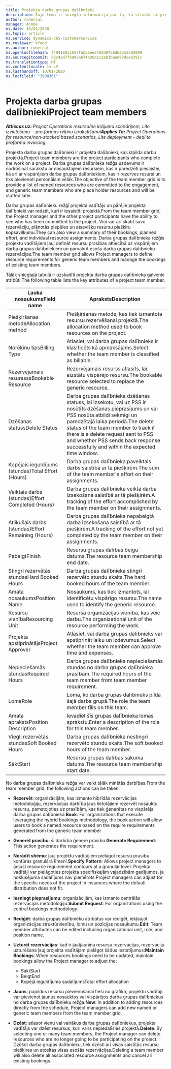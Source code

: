 ```yaml
---
title: Projekta darba grupas dalībnieki
description: Šajā tēmā ir sniegta informācija par to, kā strādāt ar projekta darba grupas dalībnieku informāciju, atribūtiem un plānošanu.
author: ruhercul
manager: Annbe
ms.date: 10/01/2020
ms.topic: article
ms.service: dynamics-365-customerservice
ms.reviewer: kfend
ms.author: ruhercul
ms.openlocfilehash: f4941803c657fab55ee2702d9f58d6e333592889
ms.sourcegitcommit: 56c42d7f5995a674426a1c2a81bae897dceb391c
ms.translationtype: HT
ms.contentlocale: lv-LV
ms.lasthandoff: 10/01/2020
ms.locfileid: "3908361"
---
```

# <a name="project-team-members"></a><span data-ttu-id="ffe13-103">Projekta darba grupas dalībnieki</span><span class="sxs-lookup"><span data-stu-id="ffe13-103">Project team members</span></span>

<span data-ttu-id="ffe13-104">_**Attiecas uz:** Project Operations resursu/ne krājumu scenārijiem, Lite izvietošanu —pro formas rēķinu izrakstīšanai_</span><span class="sxs-lookup"><span data-stu-id="ffe13-104">_**Applies To:** Project Operations for resource/non-stocked based scenarios, Lite deployment - deal to proforma invoicing_</span></span>

<span data-ttu-id="ffe13-105">Projekta darba grupas dalībnieki ir projekta dalībnieki, kas izpilda darbu projektā.</span><span class="sxs-lookup"><span data-stu-id="ffe13-105">Project team members are the project participants who complete the work on a project.</span></span> <span data-ttu-id="ffe13-106">Darba grupas dalībnieka režģa uzdevums ir nodrošināt sarakstu ar nosauktajiem resursiem, kas ir paredzēti piesaistei, kā arī ar vispārējiem darba grupas dalībniekiem, kas ir rezerves resursi un tiks pievienoti personālam vēlāk.</span><span class="sxs-lookup"><span data-stu-id="ffe13-106">The objective of the team member grid is to provide a list of named resources who are committed to the engagement, and generic team members who are place holder resources and will be staffed later.</span></span>

<span data-ttu-id="ffe13-107">Darba grupas dalībnieku režģī projekta vadītājs un pārējie projekta dalībnieki var redzēt, kuri ir iesaistīti projektā.</span><span class="sxs-lookup"><span data-stu-id="ffe13-107">From the team member grid, the Project manager and the other project participants have the ability to see who has been committed to the project.</span></span> <span data-ttu-id="ffe13-108">Viņi var arī skatīt savu rezervāciju, plānotās piepūles un atsevišķu resursu piešķiru kopsavilkumu.</span><span class="sxs-lookup"><span data-stu-id="ffe13-108">They can also view a summary of their bookings, planned effort, and individual resource assignments.</span></span> <span data-ttu-id="ffe13-109">Darba grupas dalībnieka režģis projektu vadītājiem ļauj definēt resursu prasības attiecībā uz vispārējiem darba grupas dalībniekiem un pārvaldīt esošu darba grupas dalībnieku rezervācijas.</span><span class="sxs-lookup"><span data-stu-id="ffe13-109">The team member grid allows Project managers to define resource requirements for generic team members and manage the bookings of existing team members.</span></span>

<span data-ttu-id="ffe13-110">Tālāk sniegtajā tabulā ir uzskaitīti projekta darba grupas dalībnieka galvenie atribūti.</span><span class="sxs-lookup"><span data-stu-id="ffe13-110">The following table lists the key attributes of a project team member.</span></span>

| <span data-ttu-id="ffe13-111">Lauka nosaukums</span><span class="sxs-lookup"><span data-stu-id="ffe13-111">Field name</span></span>          | <span data-ttu-id="ffe13-112">Apraksts</span><span class="sxs-lookup"><span data-stu-id="ffe13-112">Description</span></span>                                                                                                                                                                  |
|--------------------------|-----------------------------------------------------------------------------------------------------------------------------------------------------------------------------------|
| <span data-ttu-id="ffe13-113">Piešķiršanas metode</span><span class="sxs-lookup"><span data-stu-id="ffe13-113">Allocation method</span></span>        | <span data-ttu-id="ffe13-114">Piešķiršanas metode, kas tiek izmantota resursu rezervēšanai projektā.</span><span class="sxs-lookup"><span data-stu-id="ffe13-114">The allocation method used to book resources on the project.</span></span>                                                                         |
| <span data-ttu-id="ffe13-115">Norēķinu tips</span><span class="sxs-lookup"><span data-stu-id="ffe13-115">Billing Type</span></span>             | <span data-ttu-id="ffe13-116">Atlasiet, vai darba grupas dalībnieks ir klasificēts kā apmaksājams.</span><span class="sxs-lookup"><span data-stu-id="ffe13-116">Select whether the team member is classified as billable.</span></span>                                                                                                                                       |
| <span data-ttu-id="ffe13-117">Rezervējamais resurssss</span><span class="sxs-lookup"><span data-stu-id="ffe13-117">Bookable Resource</span></span>        | <span data-ttu-id="ffe13-118">Rezervējamais resurss atlasīts, lai aizstātu vispārējo resursu.</span><span class="sxs-lookup"><span data-stu-id="ffe13-118">The bookable resource selected to replace the generic resource.</span></span>                                                                                                                   |
| <span data-ttu-id="ffe13-119">Dzēšanas statuss</span><span class="sxs-lookup"><span data-stu-id="ffe13-119">Delete Status</span></span>            | <span data-ttu-id="ffe13-120">Darba grupas dalībnieka dzēšanas statuss, lai izsekotu, vai uz PSS ir nosūtīts dzēšanas pieprasījums un vai PSS nosūta atbildi sekmīgi un paredzētajā laika periodā.</span><span class="sxs-lookup"><span data-stu-id="ffe13-120">The delete status of the team member to track if there is a delete request sent to PSS and whether PSS sends back response successfully and within the expected time window.</span></span> |
| <span data-ttu-id="ffe13-121">Kopējais ieguldījums (stundas)</span><span class="sxs-lookup"><span data-stu-id="ffe13-121">Total Effort (Hours)</span></span>     | <span data-ttu-id="ffe13-122">Darba grupas dalībnieka paveiktais darbs saistībā ar tā piešķirēm.</span><span class="sxs-lookup"><span data-stu-id="ffe13-122">The sum of the team member's effort on their assignments.</span></span>                                                                                                                         |
| <span data-ttu-id="ffe13-123">Veiktais darbs (stundas)</span><span class="sxs-lookup"><span data-stu-id="ffe13-123">Effort Completed (Hours)</span></span> | <span data-ttu-id="ffe13-124">Darba grupas dalībnieka veiktā darba izsekošana saistībā ar tā piešķirēm.</span><span class="sxs-lookup"><span data-stu-id="ffe13-124">A tracking of the effort accomplished by the team member on their assignments.</span></span>                                                                                           |
| <span data-ttu-id="ffe13-125">Atlikušais darbs (stundas)</span><span class="sxs-lookup"><span data-stu-id="ffe13-125">Effort Remaining (Hours)</span></span> | <span data-ttu-id="ffe13-126">Darba grupas dalībnieka nepabeigtā darba izsekošana saistībā ar tā piešķirēm.</span><span class="sxs-lookup"><span data-stu-id="ffe13-126">A tracking of the effort not yet completed by the team member on their assignments.</span></span>                                                                                    |
| <span data-ttu-id="ffe13-127">Pabeigt</span><span class="sxs-lookup"><span data-stu-id="ffe13-127">Finish</span></span>                   | <span data-ttu-id="ffe13-128">Resursu grupas dalības beigu datums.</span><span class="sxs-lookup"><span data-stu-id="ffe13-128">The resource team membership end date.</span></span>                                                                                                                                            |
| <span data-ttu-id="ffe13-129">Stingri rezervētās stundas</span><span class="sxs-lookup"><span data-stu-id="ffe13-129">Hard Booked Hours</span></span>        | <span data-ttu-id="ffe13-130">Darba grupas dalībnieka stingri rezervēto stundu skaits.</span><span class="sxs-lookup"><span data-stu-id="ffe13-130">The hard booked hours of the team member.</span></span>                                                                                                                                                                |
| <span data-ttu-id="ffe13-131">Amata nosaukums</span><span class="sxs-lookup"><span data-stu-id="ffe13-131">Position Name</span></span>            | <span data-ttu-id="ffe13-132">Nosaukums, kas tiek izmantots, lai identificētu vispārīgo resursu.</span><span class="sxs-lookup"><span data-stu-id="ffe13-132">The name used to identify the generic resource.</span></span>                                                                                                                                   |
| <span data-ttu-id="ffe13-133">Resursu vienība</span><span class="sxs-lookup"><span data-stu-id="ffe13-133">Resourcing Unit</span></span>          | <span data-ttu-id="ffe13-134">Resursa organizācijas vienība, kas veic darbu.</span><span class="sxs-lookup"><span data-stu-id="ffe13-134">The organizational unit of the resource performing the work.</span></span>                                                                                                                      |
| <span data-ttu-id="ffe13-135">Projekta apstiprinātājs</span><span class="sxs-lookup"><span data-stu-id="ffe13-135">Project Approver</span></span>         | <span data-ttu-id="ffe13-136">Atlasiet, vai darba grupas dalībnieks var apstiprināt laiku un izdevumus.</span><span class="sxs-lookup"><span data-stu-id="ffe13-136">Select whether the team member can approve time and expenses.</span></span>                                                                                                                     |
| <span data-ttu-id="ffe13-137">Nepieciešamās stundas</span><span class="sxs-lookup"><span data-stu-id="ffe13-137">Required Hours</span></span>           | <span data-ttu-id="ffe13-138">Darba grupas dalībnieka nepieciešamās stundas no darba grupas dalībnieka prasībām.</span><span class="sxs-lookup"><span data-stu-id="ffe13-138">The required hours of the team member from team member requirement.</span></span>                                                                                                                       |
| <span data-ttu-id="ffe13-139">Loma</span><span class="sxs-lookup"><span data-stu-id="ffe13-139">Role</span></span>                     | <span data-ttu-id="ffe13-140">Loma, ko darba grupas dalībnieks pilda šajā darba grupā.</span><span class="sxs-lookup"><span data-stu-id="ffe13-140">The role the team member fills on this team.</span></span>                                                                                                                                |
| <span data-ttu-id="ffe13-141">Amata apraksts</span><span class="sxs-lookup"><span data-stu-id="ffe13-141">Position Description</span></span>     | <span data-ttu-id="ffe13-142">Ievadiet šīs grupas dalībnieka lomas aprakstu.</span><span class="sxs-lookup"><span data-stu-id="ffe13-142">Enter a description of the role for this team member.</span></span>                                                                                                                             |
| <span data-ttu-id="ffe13-143">Viegli rezervētās stundas</span><span class="sxs-lookup"><span data-stu-id="ffe13-143">Soft Booked Hours</span></span>        | <span data-ttu-id="ffe13-144">Darba grupas dalībnieka nestingri rezervēto stundu skaits.</span><span class="sxs-lookup"><span data-stu-id="ffe13-144">The soft booked hours of the team member.</span></span>                                                                                                                                                                 |
| <span data-ttu-id="ffe13-145">Sākt</span><span class="sxs-lookup"><span data-stu-id="ffe13-145">Start</span></span>                    | <span data-ttu-id="ffe13-146">Resursu grupas dalības sākuma datums.</span><span class="sxs-lookup"><span data-stu-id="ffe13-146">The resource team membership start date.</span></span>                                                                                                                                          |

<span data-ttu-id="ffe13-147">No darba grupas dalībnieku režģa var veikt tālāk minētās darbības.</span><span class="sxs-lookup"><span data-stu-id="ffe13-147">From the team member grid, the following actions can be taken:</span></span>

- <span data-ttu-id="ffe13-148">**Rezervēt**: organizācijām, kas izmanto hibrīdās rezervācijas metodoloģiju, rezervācijas darbība ļaus lietotājiem rezervēt nosauktu resursu, pamatojoties uz prasībām, kas tiek ģenerētas no vispārēja darba grupas dalībnieka.</span><span class="sxs-lookup"><span data-stu-id="ffe13-148">**Book**: For organizations that execute leveraging the hybrid bookings methodology, the book action will allow users to book a named resource based on the require requirements generated from the generic team member</span></span>
- <span data-ttu-id="ffe13-149">**Ģenerēt prasību**: šī darbība ģenerē prasību.</span><span class="sxs-lookup"><span data-stu-id="ffe13-149">**Generate Requirement**: This action generates the requirement.</span></span>
- <span data-ttu-id="ffe13-150">**Norādīt shēmu**: ļauj projektu vadītājiem pielāgot resursu prasību kontūras granulārā līmenī.</span><span class="sxs-lookup"><span data-stu-id="ffe13-150">**Specify Pattern**: Allows project managers to adjust resource requirement contours at a granular level.</span></span> <span data-ttu-id="ffe13-151">Projekta vadītāji var pielāgoties projekta specifiskajām vajadzībām gadījumos, ja noklusējuma sadalījums nav piemērots.</span><span class="sxs-lookup"><span data-stu-id="ffe13-151">Project managers can adjust for the specific needs of the project in instances where the default distribution does not fit.</span></span>
- <span data-ttu-id="ffe13-152">**Iesniegt pieprasījumu**: organizācijām, kas izmanto centrālās rezervācijas metodoloģiju.</span><span class="sxs-lookup"><span data-stu-id="ffe13-152">**Submit Request**: For organizations using the central bookings methodology.</span></span>
- <span data-ttu-id="ffe13-153">**Rediģēt**: darba grupas dalībnieku atribūtus var rediģēt, iekļaujot organizācijas struktūrvienību, lomu un pozīcijas nosaukumu.</span><span class="sxs-lookup"><span data-stu-id="ffe13-153">**Edit**: Team member attributes can be edited including organizational unit, role, and position name.</span></span>
- <span data-ttu-id="ffe13-154">**Uzturēt rezervācijas**: kad ir jāatjaunina resursu rezervācijas, rezervāciju uzturēšana ļauj projekta vadītājam pielāgot šādus iestatījumus:</span><span class="sxs-lookup"><span data-stu-id="ffe13-154">**Maintain Bookings**: When resources bookings need to be updated, maintain bookings allow the Project manager to adjust the:</span></span>

    - <span data-ttu-id="ffe13-155">Sākt</span><span class="sxs-lookup"><span data-stu-id="ffe13-155">Start</span></span>
    - <span data-ttu-id="ffe13-156">Beigt</span><span class="sxs-lookup"><span data-stu-id="ffe13-156">End</span></span>
    - <span data-ttu-id="ffe13-157">Kopējā ieguldījuma sadalījums</span><span class="sxs-lookup"><span data-stu-id="ffe13-157">Total effort allocation</span></span>

- <span data-ttu-id="ffe13-158">**Jauns**: papildus resursu pievienošanai tieši no grafika, projektu vadītāji var pievienot jaunus nosauktos vai vispārējos darba grupas dalībniekus no darba grupas dalībnieku režģa.</span><span class="sxs-lookup"><span data-stu-id="ffe13-158">**New**: In addition to adding resources directly from the schedule, Project managers can add new named or generic team members from the team member grid.</span></span>
- <span data-ttu-id="ffe13-159">**Dzēst**: atlasot vienu vai vairākus darba grupas dalībniekus, projekta vadītājs var dzēst resursus, kuri vairs nepiedalīsies projektā.</span><span class="sxs-lookup"><span data-stu-id="ffe13-159">**Delete**: By selecting one or many team members, the Project manager can delete resources who are no longer going to be participating on the project.</span></span> <span data-ttu-id="ffe13-160">Dzēšot darba grupas dalībnieku, tiek dzēsti arī visas saistītās resursu piešķires un atceltas visas esošās rezervācijas.</span><span class="sxs-lookup"><span data-stu-id="ffe13-160">Deleting a team member will also delete all associated resource assignments and  cancel all existing bookings.</span></span>
